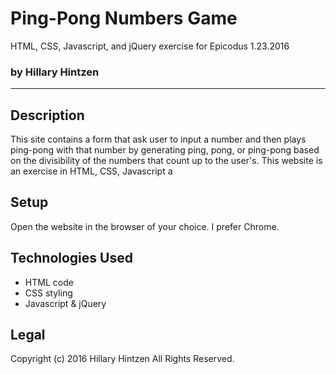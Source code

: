 # Ping-Pong Numbers Game
HTML, CSS, Javascript, and jQuery exercise for Epicodus 1.23.2016
### by Hillary Hintzen

***

## Description
This site contains a form that ask user to input a number and then plays ping-pong with that number by generating ping, pong, or ping-pong based on the divisibility of the numbers that count up to the user's. This website is an exercise in HTML, CSS, Javascript a
## Setup
Open the website in the browser of your choice. I prefer Chrome.

## Technologies Used
* HTML code
* CSS styling
* Javascript & jQuery

## Legal
Copyright (c) 2016 Hillary Hintzen All Rights Reserved.

